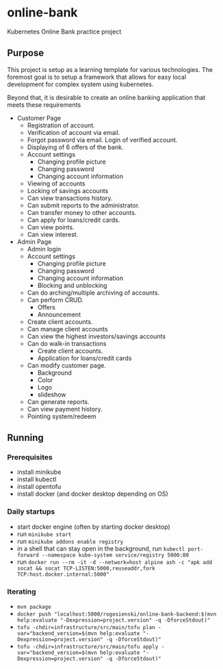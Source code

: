 # online-bank
Kubernetes Online Bank practice project

## Purpose

This project is setup as a learning template for various technologies.
The foremost goal is to setup a framework that allows for easy local development for complex system using kubernetes.

Beyond that, it is desirable to create an online banking application that meets these requirements
- Customer Page
  - Registration of account.
  - Verification of account via email.
  - Forgot password via email. Login of verified account.
  - Displaying of 6 offers of the bank.
  - Account settings
    - Changing profile picture
    - Changing password
    - Changing account information
  - Viewing of accounts
  - Locking of savings accounts
  - Can view transactions history.
  - Can submit reports to the administrator.
  - Can transfer money to other accounts.
  - Can apply for loans/credit cards.
  - Can view points.
  - Can view interest.
- Admin Page
  - Admin login
  - Account settings
    - Changing profile picture
    - Changing password
    - Changing account information
    - Blocking and unblocking
  - Can do arching/multiple archiving of accounts.
  - Can perform CRUD.
    - Offers
    - Announcement
  - Create client accounts.
  - Can manage client accounts
  - Can view the highest investors/savings accounts
  - Can do walk-in transactions
    - Create client accounts.
    - Application for loans/credit cards
  - Can modify customer page.
    - Background
    - Color
    - Logo
    - slideshow
  - Can generate reports.
  - Can view payment history.
  - Pointing system/redeem

## Running

### Prerequisites

- install minikube
- install kubectl
- install opentofu
- install docker (and docker desktop depending on OS)

### Daily startups

- start docker engine (often by starting docker desktop)
- run `minikube start`
- run `minikube addons enable registry`
- in a shell that can stay open in the background, run `kubectl port-forward --namespace kube-system service/registry 5000:80`
- run `docker run --rm -it -d --network=host alpine ash -c "apk add socat && socat TCP-LISTEN:5000,reuseaddr,fork TCP:host.docker.internal:5000"`

### Iterating

- `mvn package`
- `docker push "localhost:5000/rogosienski/online-bank-backend:$(mvn help:evaluate "-Dexpression=project.version" -q -DforceStdout)"`
- `tofu -chdir=infrastructure/src/main/tofu plan -var="backend_version=$(mvn help:evaluate "-Dexpression=project.version" -q -DforceStdout)"`
- `tofu -chdir=infrastructure/src/main/tofu apply -var="backend_version=$(mvn help:evaluate "-Dexpression=project.version" -q -DforceStdout)"`
